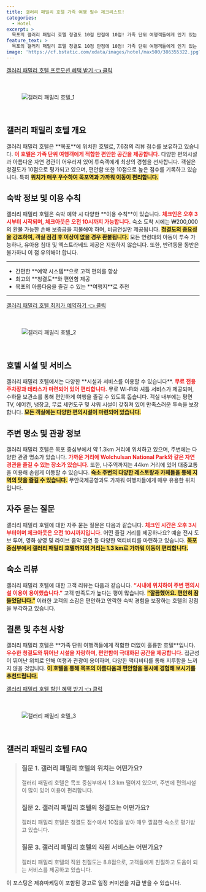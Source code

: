```yaml
---
title: 갤러리 패밀리 호텔 가족 여행 필수 체크리스트!
categories:
  - Hotel
excerpt: >
  목포의 갤러리 패밀리 호텔 청결도 10점 만점에 10점! 가족 단위 여행객들에게 인기 있는 이 호텔은 뛰어난 직원 친절도와 위치로도 주목받고 있습니다. 편안한 숙박을 원한다면 클릭해보세요!
feature_text: >
  목포의 갤러리 패밀리 호텔 청결도 10점 만점에 10점! 가족 단위 여행객들에게 인기 있는 이 호텔은 뛰어난 직원 친절도와 위치로도 주목받고 있습니다. 편안한 숙박을 원한다면 클릭해보세요!
image: 'https://cf.bstatic.com/xdata/images/hotel/max500/386355322.jpg?k=ec78e8f2831801da00743b5b67a8f3141c7d8c61a3728d2b35b8f76abcb17d96&o=&hp=1'
---
```


<p><a class="modoo-button" href="https://tinyurl.com/25m9n2lz" rel="nofollow noopener">갤러리 패밀리 호텔 프로모션 혜택 받기 👈 클릭</a></p><br/>
<figure class="image"><img alt="갤러리 패밀리 호텔_1" src="https://cf.bstatic.com/xdata/images/hotel/max1024x768/296021170.jpg?k=6c58e760c9ab56b23dd35aa6473b05e39b1851e4a5f2be490eec3779ee62bdab&amp;o=&amp;hp=1"/></figure><br/>

<h2 id="갤러리_패밀리_호텔_개요">갤러리 패밀리 호텔 개요</h2>
<p>갤러리 패밀리 호텔은 **목포**에 위치한 호텔로, 7.6점의 리뷰 점수를 보유하고 있습니다. <b><span style="color: #ee2323;">이 호텔은 가족 단위 여행객에게 적합한 편안한 공간을 제공합니다.</span></b> 다양한 편의시설과 아름다운 자연 경관이 어우러져 있어 투숙객에게 최상의 경험을 선사합니다. 객실은 청결도가 10점으로 평가되고 있으며, 편안함 또한 10점으로 높은 점수를 기록하고 있습니다. 특히 <b><span style="background-color: #ffe066;">위치가 매우 우수하여 목포역과 가까워 이동이 편리합니다.</span></b></p>
<h2 id="갤러리_패밀리_호텔_숙박_정보">숙박 정보 및 이용 수칙</h2>
<p>갤러리 패밀리 호텔은 숙박 예약 시 다양한 **이용 수칙**이 있습니다. <b><span style="color: #ee2323;">체크인은 오후 3시부터 시작되며, 체크아웃은 오전 10시까지 가능합니다.</span></b> 숙소 도착 시에는 ₩200,000의 환불 가능한 손해 보증금을 지불해야 하며, 비금연실만 제공됩니다. <b><span style="background-color: #ffe066;">청결도의 중요성을 강조하여, 객실 점검 후 이상이 없을 경우 환불됩니다.</span></b> 모든 연령대의 아동이 투숙 가능하나, 유아용 침대 및 엑스트라베드 제공은 지원하지 않습니다. 또한, 반려동물 동반은 불가하니 이 점 유의해야 합니다.</p>
<hr/>
<ul>
<li>간편한 **예약 시스템**으로 고객 편의를 향상</li>
<li>최고의 **청결도**와 편안함 제공</li>
<li>목포의 아름다움을 즐길 수 있는 **여행지**로 추천</li>
</ul>
<hr/>
<p><a class="modoo-button" href="https://tinyurl.com/25m9n2lz" rel="nofollow noopener">갤러리 패밀리 호텔 최저가 예약하기 👈 클릭</a></p><br/>
<figure class="image"><img alt="갤러리 패밀리 호텔_2" src="https://cf.bstatic.com/xdata/images/hotel/max500/386355322.jpg?k=ec78e8f2831801da00743b5b67a8f3141c7d8c61a3728d2b35b8f76abcb17d96&amp;o=&amp;hp=1"/></figure><br/>
<h2 id="갤러리_패밀리_호텔_시설및서비스">호텔 시설 및 서비스</h2>
<p>갤러리 패밀리 호텔에서는 다양한 **시설과 서비스를 이용할 수 있습니다**. <b><span style="color: #ee2323;">무료 전용 주차장과 테라스가 마련되어 있어 편리합니다.</span></b> 무료 Wi-Fi와 셔틀 서비스가 제공되며, 수하물 보관소를 통해 편안하게 여행을 즐길 수 있도록 돕습니다. 객실 내부에는 평면 TV, 에어컨, 냉장고, 무료 세면도구 및 샤워 시설이 갖춰져 있어 만족스러운 투숙을 보장합니다. <b><span style="background-color: #ffe066;">모든 객실에는 다양한 편의시설이 마련되어 있습니다.</span></b></p>
<h2 id="갤러리_패밀리_호텔_주변관광명소">주변 명소 및 관광 정보</h2>
<p>갤러리 패밀리 호텔은 목포 중심부에서 약 1.3km 거리에 위치하고 있으며, 주변에는 다양한 관광 명소가 있습니다. <b><span style="color: #ee2323;">가까운 거리에 Wolchulsan National Park와 같은 자연 경관을 즐길 수 있는 장소가 있습니다.</span></b> 또한, 나주역까지는 44km 거리에 있어 대중교통을 이용해 손쉽게 이동할 수 있습니다. <b><span style="background-color: #ffe066;">숙소 주변의 다양한 레스토랑과 카페들을 통해 지역의 맛을 즐길 수 있습니다.</span></b> 무안국제공항과도 가까워 여행자들에게 매우 유용한 위치입니다.</p>
<h2 id="갤러리_패밀리_호텔_자주묻는질문">자주 묻는 질문</h2>
<p>갤러리 패밀리 호텔에 대한 자주 묻는 질문은 다음과 같습니다. <b><span style="color: #ee2323;">체크인 시간은 오후 3시부터이며 체크아웃은 오전 10시까지입니다.</span></b> 어떤 즐길 거리를 제공하나요? 예술 전시 도보 투어, 영화 상영 및 라이브 음악 공연 등 다양한 액티비티를 마련하고 있습니다. <b><span style="background-color: #ffe066;">목포 중심부에서 갤러리 패밀리 호텔까지의 거리는 1.3 km로 가까워 이동이 편리합니다.</span></b></p>
<h2 id="갤러리_패밀리_호텔_이용후기">숙소 리뷰</h2>
<p>갤러리 패밀리 호텔에 대한 고객 리뷰는 다음과 같습니다. <b><span style="color: #ee2323;">“시내에 위치하여 주변 편의시설 이용이 용이했습니다.”</span></b> 고객 만족도가 높다는 평이 많습니다. <b><span style="background-color: #ffe066;">“깔끔했어요. 편안히 잠들었답니다.”</span></b> 이러한 고객의 소감은 편안하고 안락한 숙박 경험을 보장하는 호텔의 강점을 부각하고 있습니다.</p>
<h2 id="갤러리_패밀리_호텔_결론">결론 및 추천 사항</h2>
<p>갤러리 패밀리 호텔은 **가족 단위 여행객들에게 적합한 더없이 훌륭한 호텔**입니다. <b><span style="color: #ee2323;">우수한 청결도와 뛰어난 시설을 자랑하며, 편안함이 극대화된 공간을 제공합니다.</span></b> 접근성이 뛰어난 위치로 인해 여행과 관광이 용이하며, 다양한 액티비티를 통해 지루함을 느끼지 않을 것입니다. <b><span style="background-color: #ffe066;">이 호텔을 통해 목포의 아름다움과 편안함을 동시에 경험해 보시기를 추천드립니다.</span></b></p>

<p><a class="modoo-button" href="https://tinyurl.com/25m9n2lz" rel="nofollow noopener">갤러리 패밀리 호텔 할인 혜택 받기 👈 클릭</a></p><br>

<figure class="image"><img src="https://cf.bstatic.com/xdata/images/hotel/max500/386355324.jpg?k=ed3ee17ebb6b34a691c05923e7c69429d061d0b8ae613b9e84e1c6bcb77c8d64&o=&hp=1" alt="갤러리 패밀리 호텔_3"></figure><br>
<h2 id="갤러리 패밀리 호텔_FAQ">갤러리 패밀리 호텔 FAQ</h2>
<div itemscope="" itemtype="https://schema.org/FAQPage"> 
<blockquote> 
<div itemscope="" itemprop="mainEntity" itemtype="https://schema.org/Question"> 
<h3 id="질문_1" itemprop="name">질문 1. 갤러리 패밀리 호텔의 위치는 어떤가요?</h3> 
<div itemscope="" itemprop="acceptedAnswer" itemtype="https://schema.org/Answer"> 
<span itemprop="text"> 
<p>갤러리 패밀리 호텔은 목포 중심부에서 1.3 km 떨어져 있으며, 주변에 편의시설이 많이 있어 이용이 편리합니다.</p> 
</span> 
</div> 
</div> 

<div itemscope="" itemprop="mainEntity" itemtype="https://schema.org/Question"> 
<h3 id="질문_2" itemprop="name">질문 2. 갤러리 패밀리 호텔의 청결도는 어떤가요?</h3> 
<div itemscope="" itemprop="acceptedAnswer" itemtype="https://schema.org/Answer"> 
<span itemprop="text"> 
<p>갤러리 패밀리 호텔은 청결도 점수에서 10점을 받아 매우 깔끔한 숙소로 평가받고 있습니다.</p> 
</span> 
</div> 
</div> 

<div itemscope="" itemprop="mainEntity" itemtype="https://schema.org/Question"> 
<h3 id="질문_3" itemprop="name">질문 3. 갤러리 패밀리 호텔의 직원 서비스는 어떤가요?</h3> 
<div itemscope="" itemprop="acceptedAnswer" itemtype="https://schema.org/Answer"> 
<span itemprop="text"> 
<p>갤러리 패밀리 호텔의 직원 친절도는 8.8점으로, 고객들에게 친절하고 도움이 되는 서비스를 제공하고 있습니다.</p> 
</span> 
</div> 
</div> 
</blockquote> 
</div><p>이 포스팅은 제휴마케팅이 포함된 광고로 일정 커미션을 지급 받을 수 있습니다.</p>

